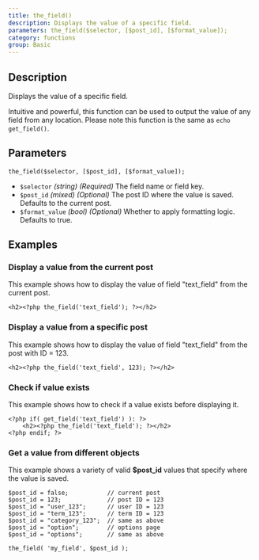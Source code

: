 ```yaml
---
title: the_field()
description: Displays the value of a specific field.
parameters: the_field($selector, [$post_id], [$format_value]);
category: functions
group: Basic
---
```


## Description
Displays the value of a specific field.

Intuitive and powerful, this function can be used to output the value of any field from any location. Please note this function is the same as `echo get_field()`.

## Parameters
```
the_field($selector, [$post_id], [$format_value]);
```
- `$selector`		*(string)*	*(Required)*	The field name or field key.
- `$post_id`		*(mixed)*	*(Optional)*	The post ID where the value is saved. Defaults to the current post.
- `$format_value`	*(bool)*	*(Optional)*	Whether to apply formatting logic. Defaults to true.

## Examples

### Display a value from the current post
This example shows how to display the value of field "text_field" from the current post.
```
<h2><?php the_field('text_field'); ?></h2>
```

### Display a value from a specific post
This example shows how to display the value of field "text_field" from the post with ID = 123.
```
<h2><?php the_field('text_field', 123); ?></h2>
```

### Check if value exists
This example shows how to check if a value exists before displaying it.
```
<?php if( get_field('text_field') ): ?>
	<h2><?php the_field('text_field'); ?></h2>
<?php endif; ?>
```

### Get a value from different objects
This example shows a variety of valid **$post_id** values that specify where the value is saved.
```
$post_id = false;			// current post
$post_id = 123;				// post ID = 123
$post_id = "user_123";		// user ID = 123
$post_id = "term_123";		// term ID = 123
$post_id = "category_123";	// same as above
$post_id = "option";		// options page
$post_id = "options";		// same as above

the_field( 'my_field', $post_id );
```
